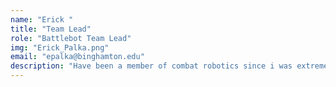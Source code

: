 ```yaml
---
name: "Erick "
title: "Team Lead"
role: "Battlebot Team Lead"
img: "Erick_Palka.png"
email: "epalka@binghamton.edu"
description: "Have been a member of combat robotics since i was extremely young, Focused on the development and continuation of the 3lb battlebot team "
---
```

